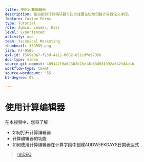 ```yaml
---
title: 使用计算编辑器
description: 使用新的计算编辑器可比以往更轻松地创建计算自定义字段。
feature: Custom Forms
type: Tutorial
role: Admin, Leader, User
level: Experienced
activity: use
team: Technical Marketing
thumbnail: 339959.png
jira: KT-9506
exl-id: f569e8a7-f26d-4a11-b602-e51cdfe97350
doc-type: video
source-git-commit: 409147f9a62302d28e14b834981992a0421d4e4b
workflow-type: tm+mt
source-wordcount: '55'
ht-degree: 0%

---
```


# 使用计算编辑器

在本视频中，您将了解：

* 如何打开计算编辑器
* 计算编辑器的功能
* 如何使用计算编辑器在计算字段中创建ADDWEEKDAYS日期表达式

>[!VIDEO](https://video.tv.adobe.com/v/339959/?quality=12&learn=on)
